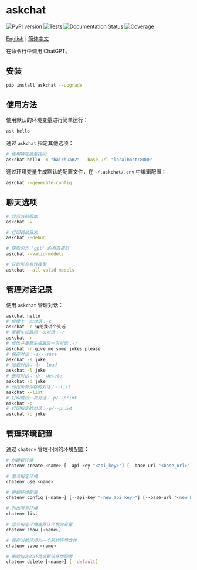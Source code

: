 # askchat

[![PyPI version](https://img.shields.io/pypi/v/askchat.svg)](https://pypi.python.org/pypi/askchat)
[![Tests](https://github.com/cubenlp/askchat/actions/workflows/test.yml/badge.svg)](https://github.com/cubenlp/askchat/actions/workflows/test.yml/)
[![Documentation Status](https://img.shields.io/badge/docs-github_pages-blue.svg)](https://cubenlp.github.io/askchat/)
[![Coverage](https://codecov.io/gh/cubenlp/askchat/branch/main/graph/badge.svg)](https://codecov.io/gh/cubenlp/askchat)

[English](README-en.md) | [简体中文](README.md)

在命令行中调用 ChatGPT。

## 安装

```bash
pip install askchat --upgrade
```

## 使用方法

使用默认的环境变量进行简单运行：

```bash
ask hello
```

通过 `askchat` 指定其他选项：

```bash
# 使用特定模型提问
askchat hello -m "baichuan2" --base-url "localhost:8000"
```

通过环境变量生成默认的配置文件，在 `~/.askchat/.env` 中编辑配置：

```bash
askchat --generate-config
```

## 聊天选项

```bash
# 显示当前版本
askchat -v

# 打印调试日志
askchat --debug

# 获取包含 "gpt" 的有效模型
askchat --valid-models

# 获取所有有效模型
askchat --all-valid-models
```


## 管理对话记录

使用 `askchat` 管理对话：

```bash
askchat hello
# 继续上一次对话：-c
askchat -c 请给我讲个笑话
# 重新生成最后一次对话：-r
askchat -r
# 修改并重新生成最后一次对话：-r
askchat -r give me some jokes please
# 保存对话：-s/--save
askchat -s joke
# 加载对话：-l/--load
askchat -l joke
# 删除对话：-d/--delete
askchat -d joke
# 列出所有保存的对话：--list
askchat --list
# 打印最后一次对话：-p/--print
askchat -p
# 打印指定的对话：-p/--print
askchat -p joke
```

## 管理环境配置

通过 `chatenv` 管理不同的环境配置：

```bash
# 创建新环境
chatenv create <name> [--api-key "<api_key>"] [--base-url "<base_url>"] [--api-base "<api_base>"] [--model "<model_name>"]

# 激活指定环境
chatenv use <name>

# 更新环境配置
chatenv config [<name>] [--api-key "<new_api_key>"] [--base-url "<new_base_url>"] [--api-base "<new_api_base>"] [--model "<new_model_name>"]

# 列出所有环境
chatenv list

# 显示指定环境或默认环境的变量
chatenv show [<name>]

# 保存当前环境为一个新的环境文件
chatenv save <name>

# 删除指定的环境或默认环境配置
chatenv delete [<name>] [--default]
```

